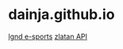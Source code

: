 # dainja.github.io
[lgnd e-sports](https://dainja.github.io/lgnd-esports)
[zlatan API](https://dainja.github.io/najafizadeh-jokes-api)
